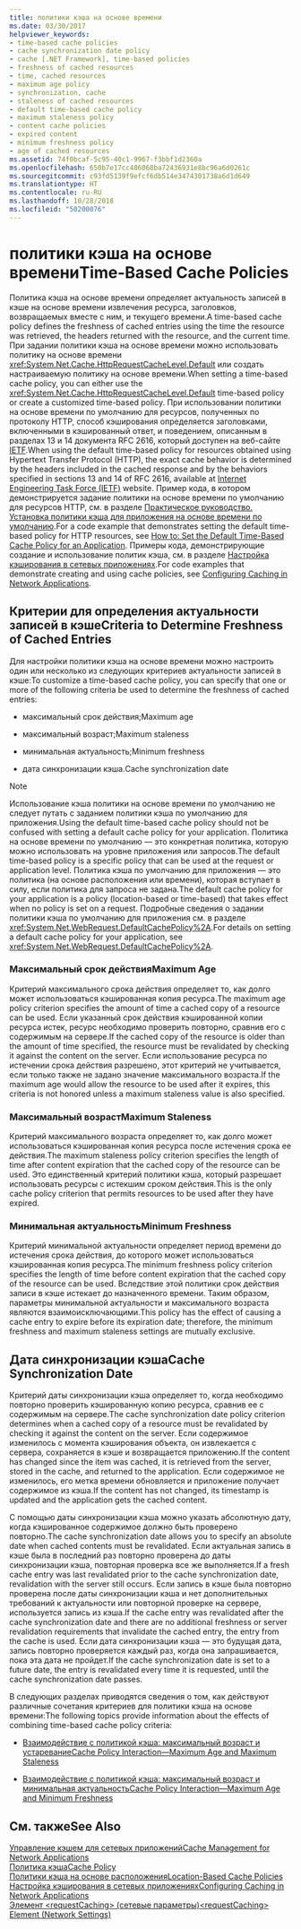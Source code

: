 ```yaml
---
title: политики кэша на основе времени
ms.date: 03/30/2017
helpviewer_keywords:
- time-based cache policies
- cache synchronization date policy
- cache [.NET Framework], time-based policies
- freshness of cached resources
- time, cached resources
- maximum age policy
- synchronization, cache
- staleness of cached resources
- default time-based cache policy
- maximum staleness policy
- content cache policies
- expired content
- minimum freshness policy
- age of cached resources
ms.assetid: 74f0bcaf-5c95-40c1-9967-f3bbf1d2360a
ms.openlocfilehash: 650b7e17cc486068ba72436931e8bc96a6d0261c
ms.sourcegitcommit: c93fd5139f9efcf6db514e3474301738a6d1d649
ms.translationtype: HT
ms.contentlocale: ru-RU
ms.lasthandoff: 10/28/2018
ms.locfileid: "50200076"
---
```

# <a name="time-based-cache-policies"></a><span data-ttu-id="e286d-102">политики кэша на основе времени</span><span class="sxs-lookup"><span data-stu-id="e286d-102">Time-Based Cache Policies</span></span>
<span data-ttu-id="e286d-103">Политика кэша на основе времени определяет актуальность записей в кэше на основе времени извлечения ресурса, заголовков, возвращаемых вместе с ним, и текущего времени.</span><span class="sxs-lookup"><span data-stu-id="e286d-103">A time-based cache policy defines the freshness of cached entries using the time the resource was retrieved, the headers returned with the resource, and the current time.</span></span> <span data-ttu-id="e286d-104">При задании политики кэша на основе времени можно использовать политику на основе времени <xref:System.Net.Cache.HttpRequestCacheLevel.Default> или создать настраиваемую политику на основе времени.</span><span class="sxs-lookup"><span data-stu-id="e286d-104">When setting a time-based cache policy, you can either use the <xref:System.Net.Cache.HttpRequestCacheLevel.Default> time-based policy or create a customized time-based policy.</span></span> <span data-ttu-id="e286d-105">При использовании политики на основе времени по умолчанию для ресурсов, полученных по протоколу HTTP, способ кэширования определяется заголовками, включенными в кэшированный ответ, и поведением, описанным в разделах 13 и 14 документа RFC 2616, который доступен на веб-сайте [IETF](https://www.ietf.org/).</span><span class="sxs-lookup"><span data-stu-id="e286d-105">When using the default time-based policy for resources obtained using Hypertext Transfer Protocol (HTTP), the exact cache behavior is determined by the headers included in the cached response and by the behaviors specified in sections 13 and 14 of RFC 2616, available at [Internet Engineering Task Force (IETF)](https://www.ietf.org/) website.</span></span> <span data-ttu-id="e286d-106">Пример кода, в котором демонстрируется задание политики на основе времени по умолчанию для ресурсов HTTP, см. в разделе [Практическое руководство. Установка политики кэша для приложения на основе времени по умолчанию](../../../docs/framework/network-programming/how-to-set-the-default-time-based-cache-policy-for-an-application.md).</span><span class="sxs-lookup"><span data-stu-id="e286d-106">For a code example that demonstrates setting the default time-based policy for HTTP resources, see [How to: Set the Default Time-Based Cache Policy for an Application](../../../docs/framework/network-programming/how-to-set-the-default-time-based-cache-policy-for-an-application.md).</span></span> <span data-ttu-id="e286d-107">Примеры кода, демонстрирующие создание и использование политик кэша, см. в разделе [Настройка кэширования в сетевых приложениях](../../../docs/framework/network-programming/configuring-caching-in-network-applications.md).</span><span class="sxs-lookup"><span data-stu-id="e286d-107">For code examples that demonstrate creating and using cache policies, see [Configuring Caching in Network Applications](../../../docs/framework/network-programming/configuring-caching-in-network-applications.md).</span></span>  
  
## <a name="criteria-to-determine-freshness-of-cached-entries"></a><span data-ttu-id="e286d-108">Критерии для определения актуальности записей в кэше</span><span class="sxs-lookup"><span data-stu-id="e286d-108">Criteria to Determine Freshness of Cached Entries</span></span>  
 <span data-ttu-id="e286d-109">Для настройки политики кэша на основе времени можно настроить один или несколько из следующих критериев актуальности записей в кэше:</span><span class="sxs-lookup"><span data-stu-id="e286d-109">To customize a time-based cache policy, you can specify that one or more of the following criteria be used to determine the freshness of cached entries:</span></span>  
  
-   <span data-ttu-id="e286d-110">максимальный срок действия;</span><span class="sxs-lookup"><span data-stu-id="e286d-110">Maximum age</span></span>  
  
-   <span data-ttu-id="e286d-111">максимальный возраст;</span><span class="sxs-lookup"><span data-stu-id="e286d-111">Maximum staleness</span></span>  
  
-   <span data-ttu-id="e286d-112">минимальная актуальность;</span><span class="sxs-lookup"><span data-stu-id="e286d-112">Minimum freshness</span></span>  
  
-   <span data-ttu-id="e286d-113">дата синхронизации кэша.</span><span class="sxs-lookup"><span data-stu-id="e286d-113">Cache synchronization date</span></span>  
  
> [!NOTE]
>  <span data-ttu-id="e286d-114">Использование кэша политики на основе времени по умолчанию не следует путать с заданием политики кэша по умолчанию для приложения.</span><span class="sxs-lookup"><span data-stu-id="e286d-114">Using the default time-based cache policy should not be confused with setting a default cache policy for your application.</span></span> <span data-ttu-id="e286d-115">Политика на основе времени по умолчанию — это конкретная политика, которую можно использовать на уровне приложения или запросов.</span><span class="sxs-lookup"><span data-stu-id="e286d-115">The default time-based policy is a specific policy that can be used at the request or application level.</span></span> <span data-ttu-id="e286d-116">Политика кэша по умолчанию для приложения — это политика (на основе расположения или времени), которая вступает в силу, если политика для запроса не задана.</span><span class="sxs-lookup"><span data-stu-id="e286d-116">The default cache policy for your application is a policy (location-based or time-based) that takes effect when no policy is set on a request.</span></span> <span data-ttu-id="e286d-117">Подробные сведения о задании политики кэша по умолчанию для приложения см. в разделе <xref:System.Net.WebRequest.DefaultCachePolicy%2A>.</span><span class="sxs-lookup"><span data-stu-id="e286d-117">For details on setting a default cache policy for your application, see <xref:System.Net.WebRequest.DefaultCachePolicy%2A>.</span></span>  
  
### <a name="maximum-age"></a><span data-ttu-id="e286d-118">Максимальный срок действия</span><span class="sxs-lookup"><span data-stu-id="e286d-118">Maximum Age</span></span>  
 <span data-ttu-id="e286d-119">Критерий максимального срока действия определяет то, как долго может использоваться кэшированная копия ресурса.</span><span class="sxs-lookup"><span data-stu-id="e286d-119">The maximum age policy criterion specifies the amount of time a cached copy of a resource can be used.</span></span> <span data-ttu-id="e286d-120">Если указанный срок действия кэшированной копии ресурса истек, ресурс необходимо проверить повторно, сравнив его с содержимым на сервере.</span><span class="sxs-lookup"><span data-stu-id="e286d-120">If the cached copy of the resource is older than the amount of time specified, the resource must be revalidated by checking it against the content on the server.</span></span> <span data-ttu-id="e286d-121">Если использование ресурса по истечении срока действия разрешено, этот критерий не учитывается, если только также не задано значение максимального возраста.</span><span class="sxs-lookup"><span data-stu-id="e286d-121">If the maximum age would allow the resource to be used after it expires, this criteria is not honored unless a maximum staleness value is also specified.</span></span>  
  
### <a name="maximum-staleness"></a><span data-ttu-id="e286d-122">Максимальный возраст</span><span class="sxs-lookup"><span data-stu-id="e286d-122">Maximum Staleness</span></span>  
 <span data-ttu-id="e286d-123">Критерий максимального возраста определяет то, как долго может использоваться кэшированная копия ресурса после истечения срока ее действия.</span><span class="sxs-lookup"><span data-stu-id="e286d-123">The maximum staleness policy criterion specifies the length of time after content expiration that the cached copy of the resource can be used.</span></span> <span data-ttu-id="e286d-124">Это единственный критерий политики кэша, который разрешает использовать ресурсы с истекшим сроком действия.</span><span class="sxs-lookup"><span data-stu-id="e286d-124">This is the only cache policy criterion that permits resources to be used after they have expired.</span></span>  
  
### <a name="minimum-freshness"></a><span data-ttu-id="e286d-125">Минимальная актуальность</span><span class="sxs-lookup"><span data-stu-id="e286d-125">Minimum Freshness</span></span>  
 <span data-ttu-id="e286d-126">Критерий минимальной актуальности определяет период времени до истечения срока действия, до которого может использоваться кэшированная копия ресурса.</span><span class="sxs-lookup"><span data-stu-id="e286d-126">The minimum freshness policy criterion specifies the length of time before content expiration that the cached copy of the resource can be used.</span></span> <span data-ttu-id="e286d-127">Вследствие этой политики срок действия записи в кэше истекает до назначенного времени. Таким образом, параметры минимальной актуальности и максимального возраста являются взаимоисключающими.</span><span class="sxs-lookup"><span data-stu-id="e286d-127">This policy has the effect of causing a cache entry to expire before its expiration date; therefore, the minimum freshness and maximum staleness settings are mutually exclusive.</span></span>  
  
## <a name="cache-synchronization-date"></a><span data-ttu-id="e286d-128">Дата синхронизации кэша</span><span class="sxs-lookup"><span data-stu-id="e286d-128">Cache Synchronization Date</span></span>  
 <span data-ttu-id="e286d-129">Критерий даты синхронизации кэша определяет то, когда необходимо повторно проверить кэшированную копию ресурса, сравнив ее с содержимым на сервере.</span><span class="sxs-lookup"><span data-stu-id="e286d-129">The cache synchronization date policy criterion determines when a cached copy of a resource must be revalidated by checking it against the content on the server.</span></span> <span data-ttu-id="e286d-130">Если содержимое изменилось с момента кэширования объекта, он извлекается с сервера, сохраняется в кэше и возвращается приложению.</span><span class="sxs-lookup"><span data-stu-id="e286d-130">If the content has changed since the item was cached, it is retrieved from the server, stored in the cache, and returned to the application.</span></span> <span data-ttu-id="e286d-131">Если содержимое не изменилось, его метка времени обновляется и приложение получает содержимое из кэша.</span><span class="sxs-lookup"><span data-stu-id="e286d-131">If the content has not changed, its timestamp is updated and the application gets the cached content.</span></span>  
  
 <span data-ttu-id="e286d-132">С помощью даты синхронизации кэша можно указать абсолютную дату, когда кэшированное содержимое должно быть проверено повторно.</span><span class="sxs-lookup"><span data-stu-id="e286d-132">The cache synchronization date allows you to specify an absolute date when cached contents must be revalidated.</span></span> <span data-ttu-id="e286d-133">Если актуальная запись в кэше была в последний раз повторно проверена до даты синхронизации кэша, повторная проверка все же выполняется.</span><span class="sxs-lookup"><span data-stu-id="e286d-133">If a fresh cache entry was last revalidated prior to the cache synchronization date, revalidation with the server still occurs.</span></span> <span data-ttu-id="e286d-134">Если запись в кэше была повторно проверена после даты синхронизации кэша и нет дополнительных требований к актуальности или повторной проверке на сервере, используется запись из кэша.</span><span class="sxs-lookup"><span data-stu-id="e286d-134">If the cache entry was revalidated after the cache synchronization date and there are no additional freshness or server revalidation requirements that invalidate the cached entry, the entry from the cache is used.</span></span> <span data-ttu-id="e286d-135">Если дата синхронизации кэша — это будущая дата, запись повторно проверяется каждый раз, когда она запрашивается, пока эта дата не пройдет.</span><span class="sxs-lookup"><span data-stu-id="e286d-135">If the cache synchronization date is set to a future date, the entry is revalidated every time it is requested, until the cache synchronization date passes.</span></span>  
  
 <span data-ttu-id="e286d-136">В следующих разделах приводятся сведения о том, как действуют различные сочетания критериев для политики кэша на основе времени:</span><span class="sxs-lookup"><span data-stu-id="e286d-136">The following topics provide information about the effects of combining time-based cache policy criteria:</span></span>  
  
-   [<span data-ttu-id="e286d-137">Взаимодействие с политикой кэша: максимальный возраст и устаревание</span><span class="sxs-lookup"><span data-stu-id="e286d-137">Cache Policy Interaction—Maximum Age and Maximum Staleness</span></span>](../../../docs/framework/network-programming/cache-policy-interaction-maximum-age-and-maximum-staleness.md)  
  
-   [<span data-ttu-id="e286d-138">Взаимодействие с политикой кэша: максимальный возраст и минимальная актуальность</span><span class="sxs-lookup"><span data-stu-id="e286d-138">Cache Policy Interaction—Maximum Age and Minimum Freshness</span></span>](../../../docs/framework/network-programming/cache-policy-interaction-maximum-age-and-minimum-freshness.md)  
  
## <a name="see-also"></a><span data-ttu-id="e286d-139">См. также</span><span class="sxs-lookup"><span data-stu-id="e286d-139">See Also</span></span>  
 [<span data-ttu-id="e286d-140">Управление кэшем для сетевых приложений</span><span class="sxs-lookup"><span data-stu-id="e286d-140">Cache Management for Network Applications</span></span>](../../../docs/framework/network-programming/cache-management-for-network-applications.md)  
 [<span data-ttu-id="e286d-141">Политика кэша</span><span class="sxs-lookup"><span data-stu-id="e286d-141">Cache Policy</span></span>](../../../docs/framework/network-programming/cache-policy.md)  
 [<span data-ttu-id="e286d-142">Политики кэша на основе расположения</span><span class="sxs-lookup"><span data-stu-id="e286d-142">Location-Based Cache Policies</span></span>](../../../docs/framework/network-programming/location-based-cache-policies.md)  
 [<span data-ttu-id="e286d-143">Настройка кэширования в сетевых приложениях</span><span class="sxs-lookup"><span data-stu-id="e286d-143">Configuring Caching in Network Applications</span></span>](../../../docs/framework/network-programming/configuring-caching-in-network-applications.md)  
 [<span data-ttu-id="e286d-144">Элемент \<requestCaching> (сетевые параметры)</span><span class="sxs-lookup"><span data-stu-id="e286d-144">\<requestCaching> Element (Network Settings)</span></span>](../../../docs/framework/configure-apps/file-schema/network/requestcaching-element-network-settings.md)
